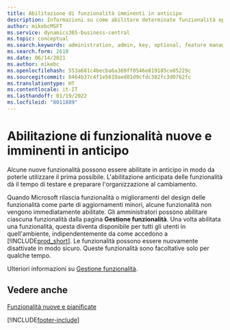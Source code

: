```yaml
---
title: Abilitazione di funzionalità imminenti in anticipo
description: Informazioni su come abilitare determinate funzionalità opzionali prima che diventino obbligatorie.
author: mikebcMSFT
ms.service: dynamics365-business-central
ms.topic: conceptual
ms.search.keywords: administration, admin, key, optional, feature management, early access, preview
ms.search.form: 2610
ms.date: 06/14/2021
ms.author: mikebc
ms.openlocfilehash: 553a681c4becba6a369ff0546e819185ce85229c
ms.sourcegitcommit: 8464b37c4f1e5819aed81d9cfdc382fc3d0762fc
ms.translationtype: HT
ms.contentlocale: it-IT
ms.lasthandoff: 01/19/2022
ms.locfileid: "8011889"
---
```

# <a name="enabling-new-and-upcoming-features-ahead-of-time"></a>Abilitazione di funzionalità nuove e imminenti in anticipo

Alcune nuove funzionalità possono essere abilitate in anticipo in modo da poterle utilizzare il prima possibile. L'abilitazione anticipata delle funzionalità dà il tempo di testare e preparare l'organizzazione al cambiamento.

Quando Microsoft rilascia funzionalità o miglioramenti del design delle funzionalità come parte di aggiornamenti minori, alcune funzionalità non vengono immediatamente abilitate. Gli amministratori possono abilitare ciascuna funzionalità dalla pagina **Gestione funzionalità**. Una volta abilitata una funzionalità, questa diventa disponibile per tutti gli utenti in quell'ambiente, indipendentemente da come accedono a [!INCLUDE[prod_short](includes/prod_short.md)]. Le funzionalità possono essere nuovamente disattivate in modo sicuro. Queste funzionalità sono facoltative solo per qualche tempo.

Ulteriori informazioni su [Gestione funzionalità](/dynamics365/business-central/dev-itpro/administration/feature-management).  

## <a name="see-also"></a>Vedere anche

[Funzionalità nuove e pianificate](/dynamics365-release-plan/2021wave1/)  


[!INCLUDE[footer-include](includes/footer-banner.md)]